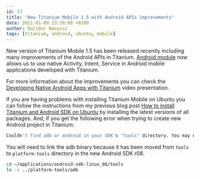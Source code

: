 ```yaml
---
id: 17
title: "New Titanium Mobile 1.5 with Android APIs improvements"
date: 2011-01-09 23:29:00 +0100
author: Dalibor Nasevic
tags: [titanium, android, ubuntu, mobile]
---
```


New version of Titanium Mobile 1.5 has been released recently including many improvements of the Android APIs in Titanium. [Android module](http://developer.appcelerator.com/apidoc/mobile/latest/Titanium.Android-module "Titanium Android module") now allows us to use native Activity, Intent, Service in Android mobile applications developed with Titanium.

For more information about the improvements you can check the [Developing Native Android Apps with Titanium](http://vimeo.com/18541179 "Developing Native Android Apps with Titanium") video presentation.

If you are having problems with installing Titanium Mobile on Ubuntu you can follow the instructions from my previous blog post [How to install Titanium and Android SDK on Ubuntu](http://dalibornasevic.com/posts/14-how-to-install-titanium-and-android-sdk-on-ubuntu "How to install Titanium and Android SDK on Ubuntu") by installing the latest versions of all packages. And, if you get the following error when trying to create new Android project in Titanium:

```bash
Couldn't find adb or android in your SDK's "tools" directory. You may need to install a newer version of the SDK tools.
```

You will need to link the adb binary because it has been moved from `tools` to `platform-tools` directory in the new Android SDK r08.

```bash
cd ~/applications/android-sdk-linux_86/tools
ln -s ../platform-tools/adb
```
